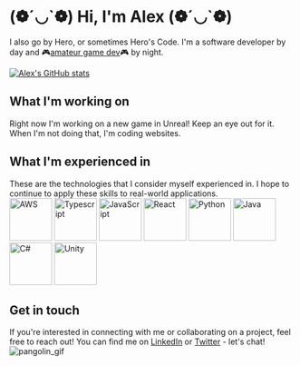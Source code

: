 # (❁´◡\`❁) Hi, I'm Alex (❁´◡\`❁)
I also go by Hero, or sometimes Hero's Code. I'm a software developer by day and 🎮[amateur game dev](https://alextheher0.itch.io/)🎮 by night.

[![Alex's GitHub stats](https://github-readme-stats.vercel.app/api?username=humphriesa02)](https://github.com/anuraghazra/github-readme-stats)

## What I'm working on
Right now I'm working on a new game in Unreal! Keep an eye out for it. When I'm not doing that, I'm coding websites.

## What I'm experienced in
These are the technologies that I consider myself experienced in. I hope to continue to apply these skills to real-world applications.
<br>
<img src="https://raw.githubusercontent.com/get-icon/geticon/master/icons/aws.svg" alt="AWS" width="75px" height="75px"> <img src="https://github.com/get-icon/geticon/raw/master/icons/typescript-icon.svg" alt="Typescript" width="75px" height="75px"> <img src="https://github.com/get-icon/geticon/raw/master/icons/javascript.svg" alt="JavaScript" width="75px" height="75px"> <img src="https://raw.githubusercontent.com/get-icon/geticon/master/icons/react.svg" alt="React" width="75px" height="75px"> <img src="https://raw.githubusercontent.com/get-icon/geticon/master/icons/python.svg" alt="Python" width="75px" height="75px"> <img src="https://raw.githubusercontent.com/get-icon/geticon/master/icons/java.svg" alt="Java" width="75px" height="75px"> <img src="https://raw.githubusercontent.com/get-icon/geticon/master/icons/c-sharp.svg" alt="C#" width="75px" height="75px"> <img src="https://raw.githubusercontent.com/get-icon/geticon/master/icons/unity.svg" alt="Unity" width="75px" height="75px">



## Get in touch
If you're interested in connecting with me or collaborating on a project, feel free to reach out! You can find me on [LinkedIn](https://www.linkedin.com/in/alex-humphries15/) or [Twitter](https://twitter.com/heros_code) - let's chat!
![pangolin_gif](https://user-images.githubusercontent.com/60449984/219520182-d5ebc373-c806-4737-98ea-c262b5f682e9.gif)
